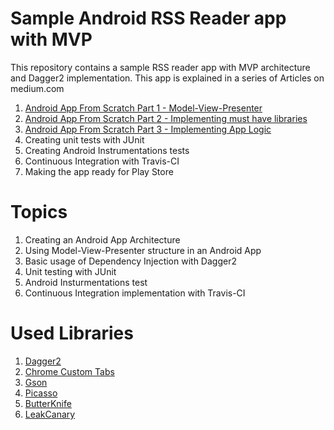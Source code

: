# Sample Android RSS Reader app with MVP

This repository contains a sample RSS reader app with MVP architecture and Dagger2 implementation.
This app is explained in a series of Articles on medium.com

1. [Android App From Scratch Part 1 - Model-View-Presenter](https://medium.com/@faruktoptas/android-app-from-scratch-part-1-model-view-presenter-b5f629f2d9a1#.6uvmiaje2)
2. [Android App From Scratch Part 2 - Implementing must have libraries](https://medium.com/@faruktoptas/android-app-from-scratch-part-2-implementing-must-have-libraries-88ed453f3038#.7h0g87oql)
3. [Android App From Scratch Part 3 - Implementing App Logic](https://medium.com/@faruktoptas/android-app-from-scratch-part-3-implementing-app-logic-2b62ae65dcc4#.64g0334u4)
4. Creating unit tests with JUnit
5. Creating Android Instrumentations tests
6. Continuous Integration with Travis-CI
7. Making the app ready for Play Store

# Topics
1. Creating an Android App Architecture 
2. Using Model-View-Presenter structure in an Android App
3. Basic usage of Dependency Injection with Dagger2
4. Unit testing with JUnit
5. Android Insturmentations test
6. Continuous Integration implementation with Travis-CI

# Used Libraries
1. [Dagger2](https://google.github.io/dagger/)
2. [Chrome Custom Tabs](https://developer.chrome.com/multidevice/android/customtabs)
3. [Gson](https://github.com/google/gson)
4. [Picasso](http://square.github.io/picasso/)
5. [ButterKnife](jakewharton.github.io/butterknife/)
6. [LeakCanary](https://github.com/square/leakcanary)
